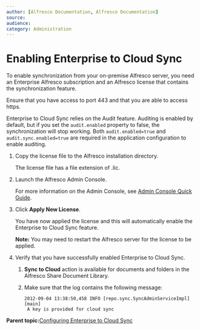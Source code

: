 ```yaml
---
author: [Alfresco Documentation, Alfresco Documentation]
source: 
audience: 
category: Administration
---
```


# Enabling Enterprise to Cloud Sync

To enable synchronization from your on-premise Alfresco server, you need an Enterprise Alfresco subscription and an Alfresco license that contains the synchronization feature.

Ensure that you have access to port 443 and that you are able to access https.

Enterprise to Cloud Sync relies on the Audit feature. Auditing is enabled by default, but if you set the `audit.enabled` property to false, the synchronization will stop working. Both `audit.enabled=true` and `audit.sync.enabled=true` are required in the application configuration to enable auditing.

1.  Copy the license file to the Alfresco installation directory.

    The license file has a file extension of .lic.

2.  Launch the Alfresco Admin Console.

    For more information on the Admin Console, see [Admin Console Quick Guide](../concepts/at-adminconsole.md).

3.  Click **Apply New License**.

    You have now applied the license and this will automatically enable the Enterprise to Cloud Sync feature.

    **Note:** You may need to restart the Alfresco server for the license to be applied.

4.  Verify that you have successfully enabled Enterprise to Cloud Sync.

    1.  **Sync to Cloud** action is available for documents and folders in the Alfresco Share Document Library.

    2.  Make sure that the log contains the following message:

        ```
        2012-09-04 13:38:50,458 INFO [repo.sync.SyncAdminServiceImpl] [main]
         A key is provided for cloud sync
        ```


**Parent topic:**[Configuring Enterprise to Cloud Sync](../concepts/cloud-sync-config.md)

